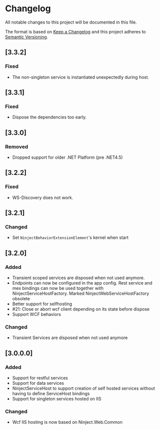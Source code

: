 # Changelog
All notable changes to this project will be documented in this file.

The format is based on [Keep a Changelog](http://keepachangelog.com/en/1.0.0/)
and this project adheres to [Semantic Versioning](http://semver.org/spec/v2.0.0.html).

## [3.3.2]

### Fixed
- The non-singleton service is instantiated unexpectedly during host.

## [3.3.1]

### Fixed
- Dispose the dependencies too early.

## [3.3.0]

### Removed
- Dropped support for older .NET Platform (pre .NET4.5)

## [3.2.2]

### Fixed
- WS-Discovery does not work.

## [3.2.1]

### Changed
- Set `NinjectBehaviorExtensionElement`'s kernel when start

## [3.2.0]

### Added
- Transient scoped services are disposed when not used anymore.
- Endpoints can now be configured in the app config. Rest service and mex bindings can now be used together with NinjectServiceHostFactory. Marked NinjectWebServiceHostFactory obsolete
- Better support for selfhosting
- #21: Close or abort wcf client depending on its state before dispose
- Support WCF behaviors

### Changed
- Transient Services are disposed when not used anymore

## [3.0.0.0]

### Added
- Support for restful services
- Support for data services
- NinjectServiceHost<T> to support creation of self hosted services without having to define ServiceHost bindings
- Support for singleton services hosted on IIS

### Changed
- Wcf IIS hosting is now based on Ninject.Web.Common